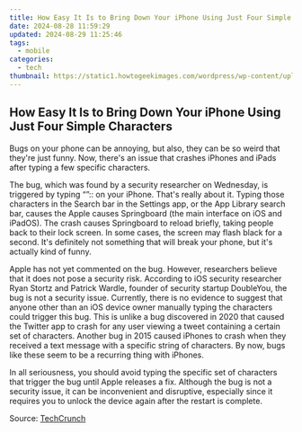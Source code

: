 ```yaml
---
title: How Easy It Is to Bring Down Your iPhone Using Just Four Simple Characters
date: 2024-08-28 11:59:29
updated: 2024-08-29 11:25:46
tags:
  - mobile
categories:
  - tech
thumbnail: https://static1.howtogeekimages.com/wordpress/wp-content/uploads/2024/01/53212394387_79e19a5a26_o.jpg
---
```


## How Easy It Is to Bring Down Your iPhone Using Just Four Simple Characters

Bugs on your phone can be annoying, but also, they can be so weird that they're just funny. Now, there's an issue that crashes iPhones and iPads after typing a few specific characters.

 The bug, which was found by a security researcher on Wednesday, is triggered by typing “”:: on your iPhone. That's really about it. Typing those characters in the Search bar in the Settings app, or the App Library search bar, causes the Apple causes Springboard (the main interface on iOS and iPadOS). The crash causes Springboard to reload briefly, taking people back to their lock screen. In some cases, the screen may flash black for a second. It's definitely not something that will break your phone, but it's actually kind of funny.

 Apple has not yet commented on the bug. However, researchers believe that it does not pose a security risk. According to iOS security researcher Ryan Stortz and Patrick Wardle, founder of security startup DoubleYou, the bug is not a security issue. Currently, there is no evidence to suggest that anyone other than an iOS device owner manually typing the characters could trigger this bug. This is unlike a bug discovered in 2020 that caused the Twitter app to crash for any user viewing a tweet containing a certain set of characters. Another bug in 2015 caused iPhones to crash when they received a text message with a specific string of characters. By now, bugs like these seem to be a recurring thing with iPhones.

 In all seriousness, you should avoid typing the specific set of characters that trigger the bug until Apple releases a fix. Although the bug is not a security issue, it can be inconvenient and disruptive, especially since it requires you to unlock the device again after the restart is complete.

 Source: [TechCrunch](https://techcrunch.com/2024/08/21/typing-these-four-characters-could-crash-your-iphone/?guccounter=1)

<ins class="adsbygoogle"
     style="display:block"
     data-ad-format="autorelaxed"
     data-ad-client="ca-pub-7571918770474297"
     data-ad-slot="1223367746"></ins>



<ins class="adsbygoogle"
     style="display:block"
     data-ad-client="ca-pub-7571918770474297"
     data-ad-slot="8358498916"
     data-ad-format="auto"
     data-full-width-responsive="true"></ins>
